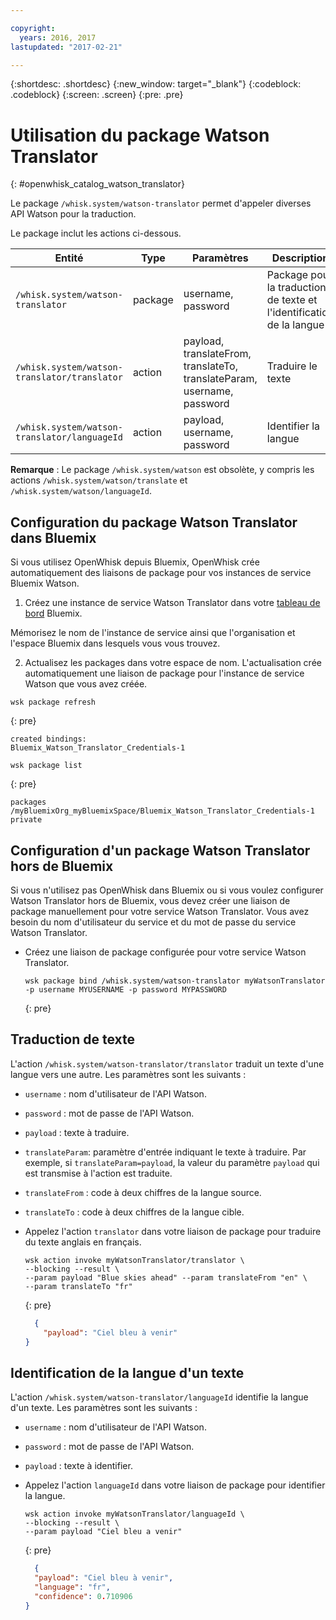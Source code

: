 ```yaml
---

copyright:
  years: 2016, 2017
lastupdated: "2017-02-21"

---
```


{:shortdesc: .shortdesc}
{:new_window: target="_blank"}
{:codeblock: .codeblock}
{:screen: .screen}
{:pre: .pre}

# Utilisation du package Watson Translator
{: #openwhisk_catalog_watson_translator}

Le package `/whisk.system/watson-translator` permet
d'appeler diverses API Watson pour la traduction.

Le package inclut les actions ci-dessous.

| Entité | Type | Paramètres | Description |
| --- | --- | --- | --- |
| `/whisk.system/watson-translator` | package | username, password | Package pour la traduction de texte et l'identification de la langue  |
| `/whisk.system/watson-translator/translator` | action | payload, translateFrom, translateTo, translateParam, username, password | Traduire le texte |
| `/whisk.system/watson-translator/languageId` | action | payload, username, password | Identifier la langue |

**Remarque** : Le package
`/whisk.system/watson` est obsolète, y compris les actions
`/whisk.system/watson/translate` et `/whisk.system/watson/languageId`.

## Configuration du package Watson Translator dans Bluemix

Si vous utilisez OpenWhisk depuis Bluemix, OpenWhisk crée automatiquement
des liaisons de package pour vos instances de service Bluemix Watson.

1. Créez une instance de service Watson Translator dans votre
[tableau de bord](http://console.ng.Bluemix.net) Bluemix.
  
  Mémorisez le nom de l'instance de service ainsi que l'organisation et
l'espace Bluemix dans lesquels vous vous trouvez.
  
2. Actualisez les packages dans votre espace de nom. L'actualisation
crée automatiquement une liaison de package pour l'instance de service Watson
que vous avez créée.
  
  ```
  wsk package refresh
  ```
  {: pre}
  ```
  created bindings:
  Bluemix_Watson_Translator_Credentials-1
  ```
  ```
  wsk package list
  ```
  {: pre}
  ```
  packages
  /myBluemixOrg_myBluemixSpace/Bluemix_Watson_Translator_Credentials-1 private
  ```
  
  
## Configuration d'un package Watson Translator hors de Bluemix

Si vous n'utilisez pas OpenWhisk dans Bluemix ou si vous voulez configurer
Watson Translator hors de Bluemix, vous devez créer une liaison de package
manuellement pour votre service Watson Translator. Vous avez besoin du nom
d'utilisateur du service et du mot de passe du service Watson
Translator.

- Créez une liaison de package configurée pour votre service Watson
Translator.

  ```
  wsk package bind /whisk.system/watson-translator myWatsonTranslator -p username MYUSERNAME -p password MYPASSWORD
  ```
  {: pre}


## Traduction de texte

L'action `/whisk.system/watson-translator/translator` traduit un texte d'une langue vers une autre. Les paramètres sont les suivants :

- `username` : nom d'utilisateur de l'API Watson.
- `password` : mot de passe de l'API Watson.
- `payload` : texte à traduire.
- `translateParam`: paramètre d'entrée indiquant le texte à traduire. Par exemple, si `translateParam=payload`, la valeur du paramètre `payload` qui est transmise à l'action est traduite.
- `translateFrom` : code à deux chiffres de la langue source.
- `translateTo` : code à deux chiffres de la langue cible.

- Appelez l'action `translator` dans votre liaison de package pour traduire du texte anglais en français.
  
  ```
  wsk action invoke myWatsonTranslator/translator \
  --blocking --result \
  --param payload "Blue skies ahead" --param translateFrom "en" \
  --param translateTo "fr"
  ```
  {: pre}
  ```json
    {
      "payload": "Ciel bleu à venir"
  }
  ```
  
  
## Identification de la langue d'un texte

L'action `/whisk.system/watson-translator/languageId` identifie la langue d'un texte. Les paramètres sont les suivants :

- `username` : nom d'utilisateur de l'API Watson.
- `password` : mot de passe de l'API Watson.
- `payload` : texte à identifier.

- Appelez l'action `languageId` dans votre liaison de package pour identifier la langue.
  
  ```
  wsk action invoke myWatsonTranslator/languageId \
  --blocking --result \
  --param payload "Ciel bleu a venir"
  ```
  {: pre}
  ```json
    {
    "payload": "Ciel bleu à venir",
    "language": "fr",
    "confidence": 0.710906
  }
  ```
  
